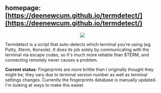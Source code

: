## homepage: [https://deenewcum.github.io/termdetect/](https://deenewcum.github.io/termdetect/)

<p align="center">
  <img src="http://deenewcum.github.io/termdetect/images/termdetect_putty.png"/>
</p>

Termdetect is a script that auto-detects which terminal you're using (eg. Putty, Xterm, Konsole). It does its job solely by communicating with the terminal via escape codes, so it's much more reliable than $TERM, and connecting remotely never causes a problem.

**Current status:** Fingerprints are more brittle than I originally thought they might be; they vary due to terminal version number as well as terminal settings changes. Currently the fingerprints database is manually updated. I'm looking at ways to make this easier.
